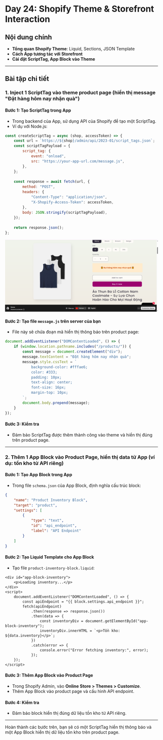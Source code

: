 # Day 24: Shopify Theme & Storefront Interaction

## Nội dung chính
- **Tổng quan Shopify Theme**: Liquid, Sections, JSON Template
- **Cách App tương tác với Storefront**
- **Cài đặt ScriptTag, App Block vào Theme**

---

## Bài tập chi tiết

### 1. Inject 1 ScriptTag vào theme product page (hiển thị message "Đặt hàng hôm nay nhận quà")

#### Bước 1: Tạo ScriptTag trong App
- Trong backend của App, sử dụng API của Shopify để tạo một ScriptTag.
- Ví dụ với Node.js:

```javascript
const createScriptTag = async (shop, accessToken) => {
    const url = `https://${shop}/admin/api/2023-01/script_tags.json`;
    const scriptTagPayload = {
        script_tag: {
            event: "onload",
            src: "https://your-app-url.com/message.js",
        },
    };

    const response = await fetch(url, {
        method: "POST",
        headers: {
            "Content-Type": "application/json",
            "X-Shopify-Access-Token": accessToken,
        },
        body: JSON.stringify(scriptTagPayload),
    });

    return response.json();
};
```
![alt text](screenshot/image.png)
#### Bước 2: Tạo file `message.js` trên server của bạn
- File này sẽ chứa đoạn mã hiển thị thông báo trên product page:

```javascript
document.addEventListener("DOMContentLoaded", () => {
    if (window.location.pathname.includes("/products/")) {
        const message = document.createElement("div");
        message.textContent = "Đặt hàng hôm nay nhận quà";
        message.style.cssText = `
            background-color: #fffae6;
            color: #333;
            padding: 10px;
            text-align: center;
            font-size: 16px;
            margin-top: 10px;
        `;
        document.body.prepend(message);
    }
});
```

#### Bước 3: Kiểm tra
- Đảm bảo ScriptTag được thêm thành công vào theme và hiển thị đúng trên product page.

---

### 2. Thêm 1 App Block vào Product Page, hiển thị data từ App (ví dụ: tồn kho từ API riêng)

#### Bước 1: Tạo App Block trong App
- Trong file `schema.json` của App Block, định nghĩa cấu trúc block:

```json
{
    "name": "Product Inventory Block",
    "target": "product",
    "settings": [
        {
            "type": "text",
            "id": "api_endpoint",
            "label": "API Endpoint"
        }
    ]
}
```

#### Bước 2: Tạo Liquid Template cho App Block
- Tạo file `product-inventory-block.liquid`:

```liquid
<div id="app-block-inventory">
    <p>Loading inventory...</p>
</div>
<script>
    document.addEventListener("DOMContentLoaded", () => {
        const apiEndpoint = "{{ block.settings.api_endpoint }}";
        fetch(apiEndpoint)
            .then(response => response.json())
            .then(data => {
                const inventoryDiv = document.getElementById("app-block-inventory");
                inventoryDiv.innerHTML = `<p>Tồn kho: ${data.inventory}</p>`;
            })
            .catch(error => {
                console.error("Error fetching inventory:", error);
            });
    });
</script>
```

#### Bước 3: Thêm App Block vào Product Page
- Trong Shopify Admin, vào **Online Store > Themes > Customize**.
- Thêm App Block vào product page và cấu hình API endpoint.

#### Bước 4: Kiểm tra
- Đảm bảo block hiển thị đúng dữ liệu tồn kho từ API riêng.

---

Hoàn thành các bước trên, bạn sẽ có một ScriptTag hiển thị thông báo và một App Block hiển thị dữ liệu tồn kho trên product page.